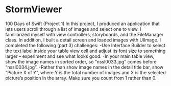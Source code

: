 # StormViewer
100 Days of Swift (Project 1) In this project, I produced an application that lets users scroll through a list of images and select one to view. 
I familiarized myself with view controllers, storyboards, and the FileManager class. In addition, I built a detail screen and loaded images with UIImage. 
I completed the following (part 3) challenges:
-Use Interface Builder to select the text label inside your table view cell and adjust its font size to 
something larger – experiment and see what looks good. 
-In your main table view, show the image names in sorted order, so “nssl0033.jpg” comes before 
“nssl0034.jpg”. 
-Rather than show image names in the detail title bar, show “Picture X of Y”, where Y is the total number of images and X is the selected 
picture’s position in the array. Make sure you count from 1 rather than 0.


